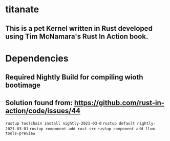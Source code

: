 # titanate
## This is a pet Kernel written in Rust developed using Tim McNamara's Rust In Action book.

# Dependencies

## Required Nightly Build for compiling wioth bootimage

## Solution found from: https://github.com/rust-in-action/code/issues/44

`rustup toolchain install nightly-2021-03-0`
`rustup default nightly-2021-03-01`
`rustup component add rust-src`
`rustup component add llvm-tools-preview`
